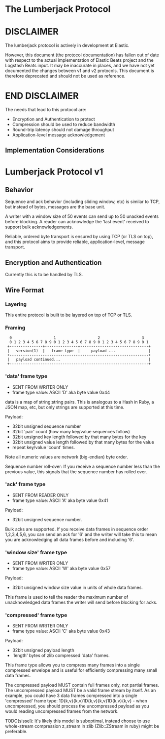 # The Lumberjack Protocol

# DISCLAIMER

The lumberjack protocol is actively in development at Elastic.

However, this document (the protocol documentation) has fallen out of date with respect to the actual implementation of Elastic Beats project and the Logstash Beats input. It may be inaccurate in places, and we have not yet documented the changes between v1 and v2 protocols. This document is therefore deprecated and should not be used as reference.

# END DISCLAIMER

The needs that lead to this protocol are:

* Encryption and Authentication to protect
* Compression should be used to reduce bandwidth
* Round-trip latency should not damage throughput
* Application-level message acknowledgement

## Implementation Considerations

# Lumberjack Protocol v1

## Behavior

Sequence and ack behavior (including sliding window, etc) is similar to TCP,
but instead of bytes, messages are the base unit.

A writer with a window size of 50 events can send up to 50 unacked events
before blocking. A reader can acknowledge the 'last event' received to
support bulk acknowledgements.

Reliable, ordered byte transport is ensured by using TCP (or TLS on top), and
this protocol aims to provide reliable, application-level, message transport.

## Encryption and Authentication

Currently this is to be handled by TLS.

## Wire Format

### Layering

This entire protocol is built to be layered on top of TCP or TLS.

### Framing

      0                   1                   2                   3
      0 1 2 3 4 5 6 7 8 9 0 1 2 3 4 5 6 7 8 9 0 1 2 3 4 5 6 7 8 9 0 1
     +---------------+---------------+-------------------------------+
     |   version(1)  |   frame type  |     payload ...               |
     +---------------------------------------------------------------+
     |   payload continued...                                        |
     +---------------------------------------------------------------+

### 'data' frame type

* SENT FROM WRITER ONLY
* frame type value: ASCII 'D' aka byte value 0x44

data is a map of string:string pairs. This is analogous to a Hash in Ruby, a
JSON map, etc, but only strings are supported at this time.

Payload:

* 32bit unsigned sequence number
* 32bit 'pair' count (how many key/value sequences follow)
* 32bit unsigned key length followed by that many bytes for the key
* 32bit unsigned value length followed by that many bytes for the value
* repeat key/value 'count' times.

Note all numeric values are network (big-endian) byte order.

Sequence number roll-over: If you receive a sequence number less than the
previous value, this signals that the sequence number has rolled over.

### 'ack' frame type

* SENT FROM READER ONLY
* frame type value: ASCII 'A' aka byte value 0x41

Payload:

* 32bit unsigned sequence number.

Bulk acks are supported. If you receive data frames in sequence order
1,2,3,4,5,6, you can send an ack for '6' and the writer will take this to
mean you are acknowledging all data frames before and including '6'.

### 'window size' frame type

* SENT FROM WRITER ONLY
* frame type value: ASCII 'W' aka byte value 0x57

Payload:

* 32bit unsigned window size value in units of whole data frames.

This frame is used to tell the reader the maximum number of unacknowledged
data frames the writer will send before blocking for acks.

### 'compressed' frame type

* SENT FROM WRITER ONLY
* frame type value: ASCII 'C' aka byte value 0x43

Payload:

* 32bit unsigned payload length
* 'length' bytes of zlib compressed 'data' frames.

This frame type allows you to compress many frames into a single compressed
envelope and is useful for efficiently compressing many small data frames.

The compressed payload MUST contain full frames only, not partial frames.
The uncompressed payload MUST be a valid frame stream by itself. As an example,
you could have 3 data frames compressed into a single 'compressed' frame type:
1D{k,v}{k,v}1D{k,v}{k,v}1D{k,v}{k,v} - when uncompressed, you should process
the uncompressed payload as you would reading uncompressed frames from the
network.

TODO(sissel): It's likely this model is suboptimal, instead choose to
use whole-stream compression z_stream in zlib (Zlib::ZStream in ruby) might be
preferable.
